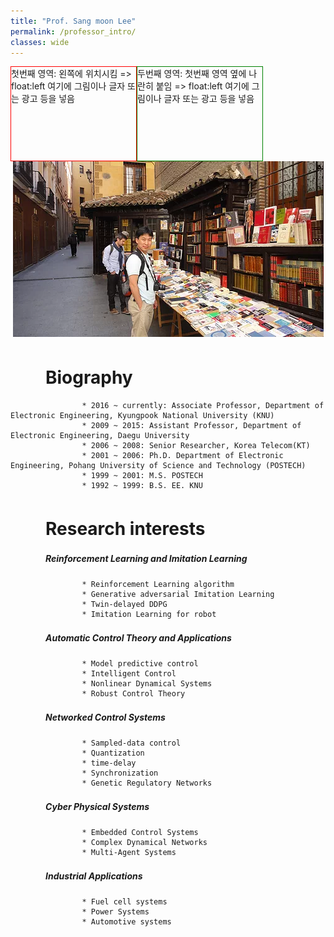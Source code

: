 ```yaml
---
title: "Prof. Sang moon Lee"
permalink: /professor_intro/
classes: wide
---
```


<div style="width:200px; height:150px; border:1px solid red; float:left;">
첫번째 영역:
왼쪽에 위치시킴 =>  float:left
여기에 그림이나 글자 또는 광고 등을 넣음
</div>
<div style="width:200px; height:150px; border:1px solid green; float:left;">
두번째 영역:
첫번째 영역 옆에 나란히 붙임 => float:left
여기에 그림이나 글자 또는 광고 등을 넣음
</div>


<p align="center"><img src="/assets/images/professor.jpg"></p>

# 　　Biography

                    * 2016 ~ currently: Associate Professor, Department of Electronic Engineering, Kyungpook National University (KNU)
                    * 2009 ~ 2015: Assistant Professor, Department of Electronic Engineering, Daegu University
                    * 2006 ~ 2008: Senior Researcher, Korea Telecom(KT)
                    * 2001 ~ 2006: Ph.D. Department of Electronic Engineering, Pohang University of Science and Technology (POSTECH)
                    * 1999 ~ 2001: M.S. POSTECH
                    * 1992 ~ 1999: B.S. EE. KNU
          
          
# 　　Research interests
##### 　　　　Reinforcement Learning and Imitation Learning
                    * Reinforcement Learning algorithm
                    * Generative adversarial Imitation Learning
                    * Twin-delayed DDPG
                    * Imitation Learning for robot
          
##### 　　　　Automatic Control Theory and Applications
                    * Model predictive control
                    * Intelligent Control
                    * Nonlinear Dynamical Systems
                    * Robust Control Theory
          
##### 　　　　Networked Control Systems
                    * Sampled-data control
                    * Quantization
                    * time-delay
                    * Synchronization
                    * Genetic Regulatory Networks
          
##### 　　　　Cyber Physical Systems
                    * Embedded Control Systems
                    * Complex Dynamical Networks
                    * Multi-Agent Systems 
          
##### 　　　　Industrial Applications
                    * Fuel cell systems
                    * Power Systems
                    * Automotive systems
